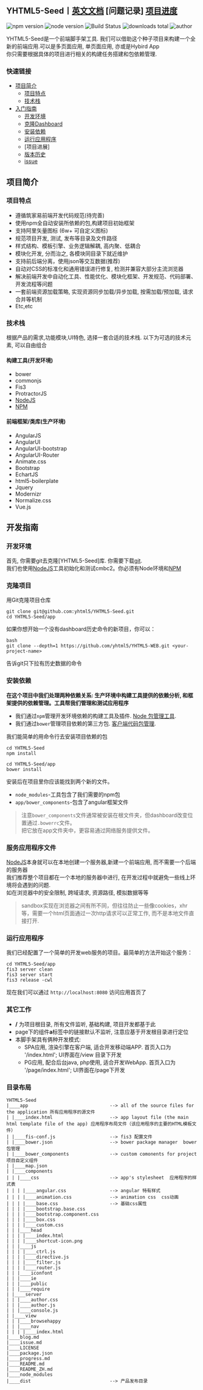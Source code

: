 ## YHTML5-Seed丨[英文文档] [问题记录] [项目进度]
               
![npm version] ![node version] ![Build Status] ![downloads total] ![author]

YHTML5-Seed是一个前端脚手架工具. 我们可以借助这个种子项目来构建一个全新的前端应用.可以是多页面应用, 单页面应用, 亦或是Hybird App   
你只需要根据具体的项目进行相关的构建任务搭建和包依赖管理.

### 快速链接
- [项目简介](#项目简介)
    - [项目特点](#项目特点)
    - [技术栈](#浏览器兼容)
- [入门指南](#入门指南)
    - [开发环境](#开发环境)
    - [克隆Dashboard](#克隆Dashboard)
    - [安装依赖](#安装依赖)
    - [运行应用程序](#运行应用程序)
    - [项目进展]
    - [版本历史](https://github.com/yhtml5/FW-Dashboard/blob/master/changeLog.md)
    - [issue]

## 项目简介 

### 项目特点  
  * 遵循筑家易前端开发代码规范(待完善)
  * 使用npm全自动安装所依赖的包,构建项目初始框架
  * 支持阿里矢量图标 (6w+ 可自定义图标)
  * 规范项目开发, 测试, 发布等目录及文件路径
  * 样式结构、模板引擎、业务逻辑解耦, 高内聚、低耦合
  * 模块化开发, 分而治之, 各模块同目录下就近维护 
  * 支持前后端分离，使用json等交互数据(推荐)
  * 自动对CSS的标准化和通用错误进行修复, 检测并兼容大部分主流浏览器
  * 解决前端开发中自动化工具、性能优化、模块化框架、开发规范、代码部署、开发流程等问题
  * 一套前端资源加载策略, 实现资源同步加载/异步加载, 按需加载/预加载, 请求合并等机制
  * Etc,etc

### 技术栈
根据产品的需求,功能模块,UI特色, 选择一套合适的技术栈. 以下为可选的技术元素, 可以自由组合

#### 构建工具(开发环境)
  * bower
  * commonjs
  * Fis3
  * ProtractorJS
  * [NodeJS]
  * [NPM]

#### 前端框架/类库(生产环境)
  * AngularJS
  * AngularUI
  * AngularUI-bootstrap
  * AngularUI-Router
  * Animate.css
  * Bootstrap
  * EchartJS 
  * html5-boilerplate
  * Jquery
  * Modernizr
  * Normalize.css
  * Vue.js

## 开发指南  
### 开发环境  
首先, 你需要git去克隆[YHTML5-Seed]库. 你需要下载[git].   
我们也使用[NodeJS]工具初始化和测试cmbc2。你必须有Node环境和[NPM]

### 克隆项目

用Git克隆项目仓库

```
git clone git@github.com:yhtml5/YHTML5-Seed.git 
cd YHTML5-Seed/app 
```

如果你想开始一个没有dashboard历史命令的新项目，你可以：

```
bash
git clone --depth=1 https://github.com/yhtml5/YHTML5-WEB.git <your-project-name>
```

告诉git只下拉有历史数据的命令

### 安装依赖

**在这个项目中我们处理两种依赖关系: 生产环境中构建工具提供的依赖分析, 和框架提供的依赖管理。工具帮我们管理和测试应用程序**

* 我们通过`npm`管理开发环境依赖的构建工具及插件. [Node 包管理工具][npm].  
* 我们通过`bower`管理项目依赖的第三方包. [客户端代码包管理][bower].

我们能简单的用命令行去安装项目依赖的包

```
cd YHTML5-Seed
npm install

cd YHTML5-Seed/app
bower install
```

安装后在项目里你应该能找到两个新的文件。  
* `node_modules`-工具包含了我们需要的npm包  
* `app/bower_components`-包含了angular框架文件  

> 注意`bower_components`文件通常被安装在根文件夹，但dashboard改变位置通过`.bowerrc`文件。  
> 把它放在app文件夹中，更容易通过网络服务提供文件。  

### 服务应用程序文件  
[NodeJS]本身就可以在本地创建一个服务器,新建一个前端应用, 而不需要一个后端的服务器  
我们推荐整个项目都在一个本地的服务器中进行, 在开发过程中就避免一些线上环境将会遇到的问题.   
如在浏览器中的安全限制, 跨域请求, 资源路径, 模拟数据等等  
> sandbox实现在浏览器之间有所不同，但往往防止一些像cookies，xhr等，需要一个html页面通过一次http请求可以正常工作, 而不是本地文件直接打开.  

### 运行应用程序
我们已经配置了一个简单的开发web服务的项目。最简单的方法开始这个服务：

```
cd YHTML5-Seed/app 
fis3 server clean
fis3 server start
fis3 release -cwl
```

现在我们可以通过 `http://localhost:8080` 访问应用首页了


### 其它工作

* **/** 为项目根目录, 所有文件监听, 基础构建, 项目开发都基于此
* page下的组件**a**标签中的链接默认不监听, 注意应基于开发根目录进行定位
* 本脚手架具有俩种开发模式:
  * SPA应用, 渲染引擎在客户端, 适合开发移动端APP. 首页入口为 '/index.html'; UI界面在/view 目录下开发 
  * PG应用, 配合后台java, php使用, 适合开发WebApp. 首页入口为 '/page/index.html'; UI界面在/page下开发  


### 目录布局

```
YHTML5-Seed
|____app                              --> all of the source files for the application 所有应用程序的源文件
| |____index.html                     --> app layout file (the main html template file of the app) 应用程序布局文件（该应用程序的主要的HTML模板文件）
| |____fis-conf.js                    --> fis3 配置文件
| |____bower.json                     --> bower package manager  bower包管理
| |____bower_components               --> custom comonents for project 项目自定义组件
| |____map.json
| |____components
| | |____css                          --> app's stylesheet  应用程序的样式表
| | | |____angular.css                --> angular 特有样式
| | | |____animation.css              --> animation css  css动画
| | | |____base.css                   --> 基础css属性
| | | |____bootstrap.base.css
| | | |____bootstrap.component.css
| | | |____box.css
| | | |____custom.css
| | |____head
| | | |____index.html
| | | |____shortcut-icon.png
| | |____js
| | | |____ctrl.js
| | | |____directive.js
| | | |____filter.js
| | | |____router.js
| | |____iconfont
| | |____ie
| | |____public
| | |____require
| |____server
| | |____author.css
| | |____author.js
| | |____console.js
| |____view
| | |____browsehappy
| | |____nav
| | | |____index.html
|____blog.md
|____issue.md
|____LICENSE
|____package.json
|____progress.md
|____README.md             
|____README_ZH.md
|____node_modules    
|____dist                             --> 产品发布目录
```

[author]:https://img.shields.io/badge/author-yhtml5-blue.svg
[Build Status]:https://img.shields.io/travis/twbs/bootstrap/master.svg
[downloads total]:https://img.shields.io/github/downloads/atom/atom/total.svg
[npm version]:https://img.shields.io/npm/v/npm.svg
[node version]:https://img.shields.io/badge/node-v4.3.2-blue.svg

[bower]: http://bower.io
[git]: http://git-scm.com/
[http-server]: https://github.com/nodeapps/http-server
[jasmine]: http://jasmine.github.io
[karma]: http://karma-runner.github.io
[modernizr]:https://modernizr.com
[NPM]: https://www.npmjs.org/
[NodeJS]: http://nodejs.org
[problem]:https://github.com/yhtml5/FW-Dashboard/blob/master/question.md
[project progress]:https://github.com/yhtml5/FW-Dashboard/issues?q=%E4%BB%BB%E5%8A%A1+is%3Aopen
[protractor]: https://github.com/angular/protractor
[travis]: https://travis-ci.org/

[英文文档]:https://github.com/yhtml5/YHTML5-Seed/README.md
[项目问题]:https://github.com/yhtml5/YHTML-Seed/issue.md
[issue]:https://github.com/yhtml5/FW-Dashboard/blob/master/issue.md
[项目进度]:https://github.com/yhtml5/YHTML-Seed/progress.md
[project progress]:https://github.com/yhtml5/FW-Dashboard/issues?q=%E4%BB%BB%E5%8A%A1+is%3Aopen

